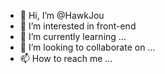 - 👋 Hi, I’m @HawkJou
- 👀 I’m interested in front-end
- 🌱 I’m currently learning ...
- 💞️ I’m looking to collaborate on ...
- 📫 How to reach me ...

<!---
HawkJou/HawkJou is a ✨ special ✨ repository because its `README.md` (this file) appears on your GitHub profile.
You can click the Preview link to take a look at your changes.
--->
